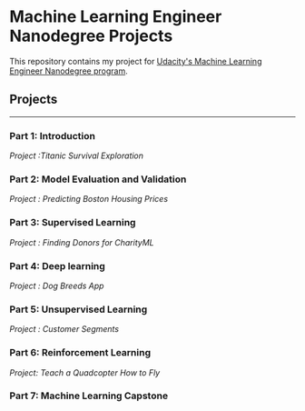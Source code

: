 # Machine Learning Engineer Nanodegree Projects

This repository contains my project for [Udacity's Machine Learning Engineer Nanodegree program](https://eg.udacity.com/course/machine-learning-engineer-nanodegree--nd009).

## Projects
---


### Part 1: Introduction

*Project :Titanic Survival Exploration*

### Part 2: Model Evaluation and Validation

*Project : Predicting Boston Housing Prices*

### Part 3: Supervised Learning

*Project : Finding Donors for CharityML*

### Part 4: Deep learning

*Project : Dog Breeds App*

### Part 5: Unsupervised Learning

*Project : Customer Segments* 

### Part 6: Reinforcement Learning

*Project: Teach a Quadcopter How to Fly*

### Part 7: Machine Learning Capstone
